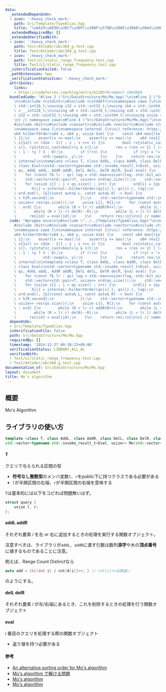 ```yaml
---
data:
  _extendedDependsOn:
  - icon: ':heavy_check_mark:'
    path: Src/Template/TypeAlias.hpp
    title: "\u6A19\u6E96\u30C7\u30FC\u30BF\u578B\u306E\u30A8\u30A4\u30EA\u30A2\u30B9"
  _extendedRequiredBy: []
  _extendedVerifiedWith:
  - icon: ':heavy_check_mark:'
    path: Test/AtCoder/abc384_g.test.cpp
    title: Test/AtCoder/abc384_g.test.cpp
  - icon: ':heavy_check_mark:'
    path: Test/LC/static_range_frequency.test.cpp
    title: Test/LC/static_range_frequency.test.cpp
  _isVerificationFailed: false
  _pathExtension: hpp
  _verificationStatusIcon: ':heavy_check_mark:'
  attributes:
    links:
    - https://codeforces.com/blog/entry/61203?#comment-1064868
  bundledCode: "#line 2 \"Src/DataStructure/Mo/Mo.hpp\"\n\n#line 2 \"Src/Template/TypeAlias.hpp\"\
    \n\n#include <cstdint>\n#include <cstddef>\n\nnamespace zawa {\n\nusing i16 =\
    \ std::int16_t;\nusing i32 = std::int32_t;\nusing i64 = std::int64_t;\nusing i128\
    \ = __int128_t;\n\nusing u8 = std::uint8_t;\nusing u16 = std::uint16_t;\nusing\
    \ u32 = std::uint32_t;\nusing u64 = std::uint64_t;\n\nusing usize = std::size_t;\n\
    \n} // namespace zawa\n#line 4 \"Src/DataStructure/Mo/Mo.hpp\"\n\n#include <algorithm>\n\
    #include <bit>\n#include <cassert>\n#include <vector>\n#include <type_traits>\n\
    \nnamespace zawa {\n\nnamespace internal {\n\n// reference: https://codeforces.com/blog/entry/61203?#comment-1064868\n\
    u64 hilbertOrder(u64 x, u64 y, usize dim) {\n    const u64 max{(1ull << dim) -\
    \ 1};\n    assert(x <= max);\n    assert(y <= max);\n    u64 res{};\n    for (u64\
    \ s{1ull << (dim - 1)} ; s ; s >>= 1) {\n        bool rx{static_cast<bool>(x &\
    \ s)}, ry{static_cast<bool>(y & s)};\n        res = (res << 2) | (rx ? ry ? 2\
    \ : 1 : ry ? 3 : 0);\n        if (!rx) {\n            if (ry) x ^= max, y ^= max;\n\
    \            std::swap(x, y);\n        }\n    }\n    return res;\n}\n\n} // namespace\
    \ internal\n\ntemplate <class T, class AddL, class AddR, class DelL, class DelR,\
    \ class Eval>\nstd::vector<typename std::invoke_result_t<Eval, usize>> Mo(std::vector<T>\
    \ qs, AddL addL, AddR addR, DelL delL, DelR delR, Eval eval) {\n    usize log{};\n\
    \    for (const T& lr : qs) log = std::max<usize>(log, std::bit_width(lr.r));\n\
    \    std::vector<std::pair<T, usize>> ord(qs.size());\n    std::vector<u64> h(qs.size());\n\
    \    for (usize i{} ; i < qs.size() ; i++) {\n        ord[i] = {qs[i], i};\n \
    \       h[i] = internal::hilbertOrder(qs[i].l, qs[i].r, log);\n    }\n    std::sort(ord.begin(),\
    \ ord.end(), [&](const auto& L, const auto& R) -> bool {\n            return h[L.second]\
    \ < h[R.second];\n            });\n    std::vector<typename std::invoke_result_t<Eval,\
    \ usize>> res(qs.size());\n    usize L{}, R{};\n    for (const auto& [lr, id]\
    \ : ord) {\n        while (R < lr.r) addR(R++);\n        while (L > lr.l) addL(--L);\n\
    \        while (R > lr.r) delR(--R);\n        while (L < lr.l) delL(L++);\n  \
    \      res[id] = eval(id);\n    }\n    return res;\n}\n\n} // namespace zawa\n"
  code: "#pragma once\n\n#include \"../../Template/TypeAlias.hpp\"\n\n#include <algorithm>\n\
    #include <bit>\n#include <cassert>\n#include <vector>\n#include <type_traits>\n\
    \nnamespace zawa {\n\nnamespace internal {\n\n// reference: https://codeforces.com/blog/entry/61203?#comment-1064868\n\
    u64 hilbertOrder(u64 x, u64 y, usize dim) {\n    const u64 max{(1ull << dim) -\
    \ 1};\n    assert(x <= max);\n    assert(y <= max);\n    u64 res{};\n    for (u64\
    \ s{1ull << (dim - 1)} ; s ; s >>= 1) {\n        bool rx{static_cast<bool>(x &\
    \ s)}, ry{static_cast<bool>(y & s)};\n        res = (res << 2) | (rx ? ry ? 2\
    \ : 1 : ry ? 3 : 0);\n        if (!rx) {\n            if (ry) x ^= max, y ^= max;\n\
    \            std::swap(x, y);\n        }\n    }\n    return res;\n}\n\n} // namespace\
    \ internal\n\ntemplate <class T, class AddL, class AddR, class DelL, class DelR,\
    \ class Eval>\nstd::vector<typename std::invoke_result_t<Eval, usize>> Mo(std::vector<T>\
    \ qs, AddL addL, AddR addR, DelL delL, DelR delR, Eval eval) {\n    usize log{};\n\
    \    for (const T& lr : qs) log = std::max<usize>(log, std::bit_width(lr.r));\n\
    \    std::vector<std::pair<T, usize>> ord(qs.size());\n    std::vector<u64> h(qs.size());\n\
    \    for (usize i{} ; i < qs.size() ; i++) {\n        ord[i] = {qs[i], i};\n \
    \       h[i] = internal::hilbertOrder(qs[i].l, qs[i].r, log);\n    }\n    std::sort(ord.begin(),\
    \ ord.end(), [&](const auto& L, const auto& R) -> bool {\n            return h[L.second]\
    \ < h[R.second];\n            });\n    std::vector<typename std::invoke_result_t<Eval,\
    \ usize>> res(qs.size());\n    usize L{}, R{};\n    for (const auto& [lr, id]\
    \ : ord) {\n        while (R < lr.r) addR(R++);\n        while (L > lr.l) addL(--L);\n\
    \        while (R > lr.r) delR(--R);\n        while (L < lr.l) delL(L++);\n  \
    \      res[id] = eval(id);\n    }\n    return res;\n}\n\n} // namespace zawa\n"
  dependsOn:
  - Src/Template/TypeAlias.hpp
  isVerificationFile: false
  path: Src/DataStructure/Mo/Mo.hpp
  requiredBy: []
  timestamp: '2024-12-27 00:38:23+09:00'
  verificationStatus: LIBRARY_ALL_AC
  verifiedWith:
  - Test/LC/static_range_frequency.test.cpp
  - Test/AtCoder/abc384_g.test.cpp
documentation_of: Src/DataStructure/Mo/Mo.hpp
layout: document
title: Mo's algorithm
---
```


## 概要

Mo's Algorithm

## ライブラリの使い方

```cpp
template <class T, class AddL, class AddR, class DelL, class DelR, class Eval>
std::vector<typename std::invoke_result_t<Eval, usize>> Mo(std::vector<T> qs, AddL addL, AddR addR, DelL delL, DelR delR, Eval eval) {
```

#### T

クエリで与えられる区間の型

- **符号なし整数型**のメンバ変数`l`、`r`をpublic下に持つクラスである必要がある
- `l`が半開区間の左端、`r`が半開区間の右端を意味する

`T`は基本的には以下をコピれば問題無いはず。

```cpp
struct query {
    usize l, r;
};
```

#### addL addR

それぞれ要素 $i$ を左 or 右に追加するときの処理を実行する関数オブジェクト。

注意すべきは、ライブラリが`addL, addR`に渡す引数は数列**添字**や木の**頂点番号**に値するものであることに注意。

例えば、Range Count Distinctなら

```cpp
auto add = [&](int i) { cnt[A[i]]++; } // cnt[i]++は間違い
```

のようにする。

#### delL delR

それぞれ要素 $i$ が左/右端にあるとき、これを削除するときの処理を行う関数オブジェクト

#### eval

$i$ 番目のクエリを処理する際の関数オブジェクト

- 返り値を持つ必要がある

#### 参考

- [An alternative sorting order for Mo's algorithm](https://codeforces.com/blog/entry/61203)
- [Mo's algorithm で解ける問題](https://37zigen.com/mos-algorithm-%E3%81%A7%E8%A7%A3%E3%81%91%E3%82%8B%E5%95%8F%E9%A1%8C/)
- [Mo's algorithm](https://take44444.github.io/Algorithm-Book/range/mo/main.html)
- [Mo's algorithm](https://ei1333.hateblo.jp/entry/2017/09/11/211011)
